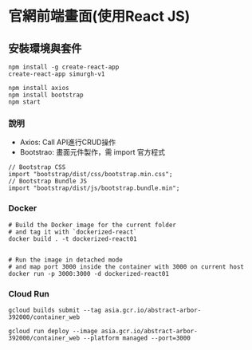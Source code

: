 # 官網前端畫面(使用React JS)

## 安裝環境與套件
```
npm install -g create-react-app
create-react-app simurgh-v1

npm install axios
npm install bootstrap
npm start
```

### 說明
* Axios: Call API進行CRUD操作
* Bootstrao: 畫面元件製作，需 import 官方程式
```
// Bootstrap CSS
import "bootstrap/dist/css/bootstrap.min.css";
// Bootstrap Bundle JS
import "bootstrap/dist/js/bootstrap.bundle.min"; 
```



### Docker
```
# Build the Docker image for the current folder 
# and tag it with `dockerized-react`
docker build . -t dockerized-react01


# Run the image in detached mode 
# and map port 3000 inside the container with 3000 on current host
docker run -p 3000:3000 -d dockerized-react01
```

### Cloud Run
```
gcloud builds submit --tag asia.gcr.io/abstract-arbor-392000/container_web

gcloud run deploy --image asia.gcr.io/abstract-arbor-392000/container_web --platform managed --port=3000
```
